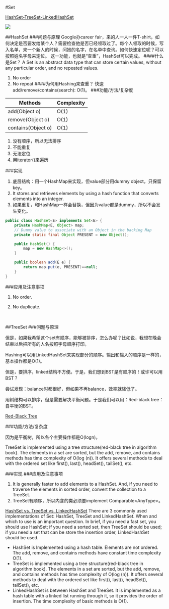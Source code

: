 #Set

[HashSet-TreeSet-LinkedHashSet](http://www.programcreek.com/2013/03/hashset-vs-treeset-vs-linkedhashset/)

![](https://bittigerimages.s3.amazonaws.com/gitbookImages/DataStructures/set1.jpeg)



##HashSet
###问题与原理
Google办career fair，来的人一人一件T-shirt，如何决定是否要发给某个人？需要检查他是否已经领取过了。每个人领取的时候，写入名单，来一个新人的时候，问她的名字，在名单中查询。如何快速定位呢？可以按照姓名字母来定位。
这一功能，也就是“查重”，HashSet可以完成。
####什么是Set？
A Set is an abstract data type that can store certain values, without any particular order, and no repeated values.
1. No order
2. No repeat
####为何用Hashing来查重？
快速add/remove/contains(search): O(1)。
###功能/方法/复杂度

| Methods            | Complexity |
| ------------------ | ---------- |
| add(Object o)      | O(1)       |
| remove(Object o)   | O(1)       |
| contains(Object o) | O(1)       |

1. 没有顺序，所以无法排序
2. 不能重复
3. 无法定位
4. 用iterator()来遍历

###实现
1. 底层结构：用一个HashMap来实现，但value部分用dummy object，只保留key。
2. It stores and retrieves elements by using a hash function that converts  elements into an integer.
3. 如果重复，和HashMap一样会替换，但因为value都是dummy，所以不会发生变化。


```java
public class HashSet<E> implements Set<E> {
    private HashMap<E, Object> map;
    // Dummy value to associate with an Object in the backing Map
    private static final Object PRESENT = new Object();

    public HashSet() {
        map = new HashMap<>();
    }

    public boolean add(E e) {
        return map.put(e, PRESENT)==null;
    }
}
```
###应用及注意事项

1. No order.

2. No duplicate.

   ​

##TreeSet
###问题与原理

但是，如果我希望这个set有顺序，能够被排序，怎么办呢？比如说，我想在晚会结束以后把所有的人名按照字母顺序打印。

Hashing可以用LinkedHashSet来实现部分的顺序。输出和输入的顺序是一样的，基本操作都是O(1)。

但是，要排序，linked结构不方便。于是，我们想到BST是有顺序的！或许可以用BST？

尝试发现：balance时都很好，但如果不再balance，效率就降低了。

用树结构可以排序，但是需要解决平衡问题。于是我们可以用：Red-black tree：自平衡的BST。

[Red-Black Tree](http://www.geeksforgeeks.org/red-black-tree-set-1-introduction-2/)

###功能/方法/复杂度

因为是平衡树，所以各个主要操作都是O(logn)。

TreeSet is implemented using a tree structure(red-black tree in algorithm book). The elements in a set are sorted, but the add, remove, and contains methods has time complexity of O(log (n)). It offers several methods to deal with the ordered set like first(), last(), headSet(), tailSet(), etc.

###实现
###应用及注意事项

1. It is generally faster to add elements to a HashSet. And, if you need to traverse the elements in sorted order, convert the collection to a TreeSet.
2. TreeSet有顺序，所以内含的类必须要implement Comparable\<AnyType>。

[HashSet vs. TreeSet vs. LinkedHashSet](http://www.programcreek.com/2013/03/hashset-vs-treeset-vs-linkedhashset/)
There are 3 commonly used implementations of Set: HashSet, TreeSet and LinkedHashSet. When and which to use is an important question. In brief, if you need a fast set, you should use HashSet; if you need a sorted set, then TreeSet should be used; if you need a set that can be store the insertion order, LinkedHashSet should be used.

- HashSet is Implemented using a hash table. Elements are not ordered. The add, remove, and contains methods have constant time complexity O(1).
- TreeSet is implemented using a tree structure(red-black tree in algorithm book). The elements in a set are sorted, but the add, remove, and contains methods has time complexity of O(log (n)). It offers several methods to deal with the ordered set like first(), last(), headSet(), tailSet(), etc.
- LinkedHashSet is between HashSet and TreeSet. It is implemented as a hash table with a linked list running through it, so it provides the order of insertion. The time complexity of basic methods is O(1).
